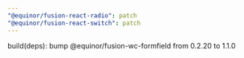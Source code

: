 ```yaml
---
"@equinor/fusion-react-radio": patch
"@equinor/fusion-react-switch": patch
---
```


build(deps): bump @equinor/fusion-wc-formfield from 0.2.20 to 1.1.0

